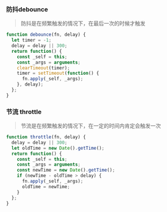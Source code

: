 ###  防抖debounce

> 防抖是在频繁触发的情况下，在最后一次的时候才触发

```js
function debounce(fn, delay) {
  let timer = -1;
  delay = delay || 300;
  return function() {
    const _self = this;
    const _args = arguments;
    clearTimeout(timer);
    timer = setTimeout(function() {
      fn.apply(_self, _args);
    }, delay);
  };
}
```

###  节流 throttle

> 节流是在频繁触发的情况下，在一定的时间内肯定会触发一次

```js
function throttle(fn, delay) {
  delay = delay || 300;
  let oldTime = new Date().getTime();
  return function() {
    const _self = this;
    const _args = arguments;
    const newTime = new Date().getTime();
    if (newTime - oldTime > delay) {
      fn.apply(_self, _args);
      oldTime = newTime;
    }
  };
}
```